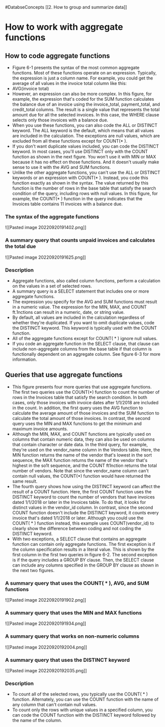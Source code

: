 #DatabseConcepts [[2. How to group and summarize data]]
# How to work with aggregate functions
## How to code aggregate functions
- Figure 6-1 presents the syntax of the most common aggregate functions. Most of these functions operate on an expression. Typically, the expression is just a column name. For example, you could get the average of all values in the invoice total column like this: 
- AVG(invoice total) 
- However, an expression can also be more complex. In this figure, for example, the expression that's coded for the SUM function calculates the balance due of an invoice using the invoice_total, payment_total, and credit_total columns. The result is a single value that represents the total amount due for all the selected invoices. In this case, the WHERE clause selects only those invoices with a balance due. 
- When you use these functions, you can also code the ALL or DISTINCT keyword. The ALL keyword is the default, which means that all values are included in the calculation. The exceptions are null values, which are excluded from all these functions except for COUNT(* ). 
- If you don't want duplicate values included, you can code the DISTINCT keyword. In most cases, you'll use DISTINCT only with the COUNT function as shown in the next figure. You won't use it with MIN or MAX because it has no effect on those functions. And it doesn't usually make sense to use it with the AVG and SUM functions. 
- Unlike the other aggregate functions, you can't use the ALL or DISTINCT keywords or an expression with COUNT(* ). Instead, you code this function exactly as shown in the syntax. The value returned by this function is the number of rows in the base table that satisfy the search condition of the query, including rows with null values. In this figure, for example, the COUNT(* ) function in the query indicates that the Invoices table contains 11 invoices with a balance due.

### The syntax of the aggregate functions
![[Pasted image 20220920191402.png]]
### A summary query that counts unpaid invoices and calculates the total due
![[Pasted image 20220920191625.png]]
### Description
- Aggregate functions, also called column functions, perform a calculation on the values in a set of selected rows. 
- A summary query is a SELECT statement that includes one or more aggregate functions. 
- The expression you specify for the AVG and SUM functions must result in a numeric value. The expression for the MIN, MAX, and COUNT ft.1nctions can result in a numeric, date, or string value. 
- By default, all values are included in the calculation regardless of whether they're duplicated. If you want to omit duplicate values, code the DISTINCT keyword. This keyword is typically used with the COUNT function. 
- All of the aggregate functions except for COUNT( * ) ignore null values. 
- If you code an aggregate function in the SELECT clause, that clause can include non-aggregate columns from the base table if that column is functionally dependent on an aggregate column. See figure 6-3 for more information.

## Queries that use aggregate functions
- This figure presents four more queries that use aggregate functions. The first two queries use the COUNT(*) function to count the number of rows in the Invoices table that satisfy the search condition. In both cases, only those invoices with invoice dates after 1/1/2018 are included in the count. In addition, the first query uses the AVG function to calculate the average amount of those invoices and the SUM function to calculate the total amount of those invoices. In contrast, the second query uses the MIN and MAX functions to get the minimum and maximum invoice amounts. 
- Although the MIN, MAX, and COUNT functions are typically used on columns that contain numeric data, they can also be used on columns that contain character or date data. In the third query, for example, they're used on the vendor_name column in the Vendors table. Here, the MIN function returns the name of the vendor that's lowest in the sort sequence, the MAX function returns the name of the vendor that's highest in the so1t sequence, and the COUNT ft1nction returns the total number of vendors. Note that since the vendor_name column can't contain null values, the COUNT(*) function would have returned the same result. 
- The fourth query shows how using the DISTINCT keyword can affect the result of a COUNT function. Here, the first COUNT function uses the DISTINCT keyword to count the number of vendors that have invoices dated 1/1/2018 or later in the Invoices table. To do that, it looks for distinct values in the vendor_id column. In contrast, since the second COUNT function doesn't include the DISTINCT keyword, it counts every invoice that's dated 1/1/2018 or later. Although you could use the COUNT( * ) function instead, this example uses COUNT(vendor_id) to clearly show the difference between coding and not coding the DISTINCT keyword. 
- With two exceptions, a SELECT clause that contains an aggregate function can contain only aggregate functions. The first exception is if the column specification results in a literal value. This is shown by the first column in the first two queries in figure 6-2. The second exception is if the query includes a GROUP BY clause. Then, the SELECT clause can include any columns specified in the GROUP BY clause as shown in the next two figures.
### A summary query that uses the COUNT( * ), AVG, and SUM functions
![[Pasted image 20220920191902.png]]
### A summary query that uses the MIN and MAX functions
![[Pasted image 20220920191934.png]]
### A summary query that works on non-numeric columns
![[Pasted image 20220920192004.png]]
### A summary query that uses the DISTINCT keyword
![[Pasted image 20220920192035.png]]
### Description
- To count all of the selected rows, you typically use the COUNT( * ) function. Alternately, you can use the COUNT function with the name of any column that can't contain null values. 
- To count only the rows with unique values in a specified column, you can code the COUNT function with the DISTINCT keyword followed by the name of the column.